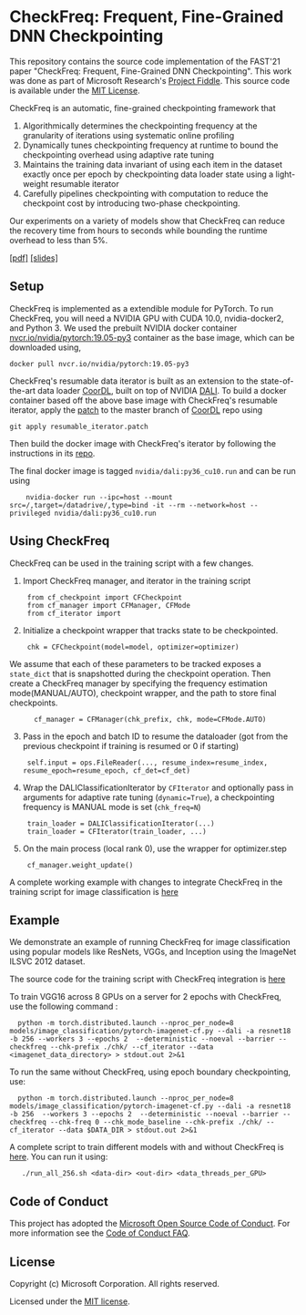# CheckFreq: Frequent, Fine-Grained DNN Checkpointing

This repository contains the source code implementation of the FAST'21 paper "CheckFreq: Frequent, Fine-Grained DNN Checkpointing". This work was done as part of  Microsoft Research's [Project Fiddle](https://www.microsoft.com/en-us/research/project/fiddle/). This source code is available under the [MIT License](LICENSE.txt).

CheckFreq is an automatic, fine-grained checkpointing framework that 

  1. Algorithmically determines the checkpointing frequency at the granularity of iterations using systematic online profiling
  2. Dynamically tunes checkpointing frequency at runtime to bound the checkpointing overhead using adaptive rate tuning
  3. Maintains the training data invariant of using each item in the dataset exactly once per epoch by checkpointing data loader state using a light-weight resumable iterator
  4. Carefully pipelines checkpointing with computation to reduce the checkpoint cost by introducing two-phase checkpointing. 
  
Our experiments on a variety of models show that CheckFreq can reduce the recovery time from hours to seconds while bounding the runtime overhead to less than 5%.


[[pdf]](https://www.microsoft.com/en-us/research/publication/checkfreq-frequent-fine-grained-dnn-checkpointing/)  [[slides]]()


## Setup

CheckFreq is implemented as a extendible module for PyTorch. To run CheckFreq, you will need a NVIDIA GPU with CUDA 10.0, nvidia-docker2, and Python 3. 
We used the prebuilt NVIDIA docker container [nvcr.io/nvidia/pytorch:19.05-py3](https://ngc.nvidia.com/catalog/containers/nvidia:pytorch/tags) container as the base image, which can be downloaded using,

    docker pull nvcr.io/nvidia/pytorch:19.05-py3
    
CheckFreq's resumable data iterator is built as an extension to the state-of-the-art data loader [CoorDL](https://github.com/msr-fiddle/CoorDL), built on top of NVIDIA [DALI](https://docs.nvidia.com/deeplearning/dali/user-guide/docs/index.html). To build a docker container based off the above base image with CheckFreq's resumable iterator, apply the [patch](dl_patch/esumable_iterator.patch) to the master branch of [CoorDL](https://github.com/msr-fiddle/CoorDL) repo using

    git apply resumable_iterator.patch
    
    
 Then build the docker image with CheckFreq's iterator by following the instructions in its [repo](https://github.com/msr-fiddle/CoorDL).
 
 The final docker image is tagged `nvidia/dali:py36_cu10.run` and can be run using
    
        nvidia-docker run --ipc=host --mount src=/,target=/datadrive/,type=bind -it --rm --network=host --privileged nvidia/dali:py36_cu10.run
 
    

## Using CheckFreq

CheckFreq can be used in the training script with a few changes.

  1. Import CheckFreq manager, and iterator in the training script
  
          from cf_checkpoint import CFCheckpoint
          from cf_manager import CFManager, CFMode
          from cf_iterator import  
          
  2. Initialize a checkpoint wrapper that tracks state to be checkpointed. 
  
          chk = CFCheckpoint(model=model, optimizer=optimizer)
          
   We assume that each of these parameters to be tracked exposes a `state_dict` that is snapshotted during the checkpoint operation.
   Then create a CheckFreq manager by specifying the frequency estimation mode(MANUAL/AUTO), checkpoint wrapper, and the path to store final checkpoints.
   
          cf_manager = CFManager(chk_prefix, chk, mode=CFMode.AUTO)
          
  3. Pass in the epoch and batch ID to resume the dataloader (got from the previous checkpoint if training is resumed or 0 if starting)
  
          self.input = ops.FileReader(..., resume_index=resume_index, resume_epoch=resume_epoch, cf_det=cf_det)
          
  4. Wrap the DALIClassificationIterator by `CFIterator` and optionally pass in arguments for adaptive rate tuning (`dynamic=True`), a checkpointing frequency is MANUAL mode is set (`chk_freq=N`)
  
          train_loader = DALIClassificationIterator(...)
          train_loader = CFIterator(train_loader, ...)
          
  4. On the main process (local rank 0), use the wrapper for optimizer.step 
  
          cf_manager.weight_update()
          

A complete working example with changes to integrate CheckFreq in the training script for image classification is [here](models/image_classification/pytorch-imagenet-cf.py)


## Example

We demonstrate an example of running CheckFreq for image classification using popular models like ResNets, VGGs, and Inception using the ImageNet ILSVC 2012 dataset. 

The source code for the training script with CheckFreq integration is [here](models/image_classification/pytorch-imagenet-cf.py)

To train VGG16 across 8 GPUs on a server for 2 epochs with CheckFreq, use the following command :

      python -m torch.distributed.launch --nproc_per_node=8 models/image_classification/pytorch-imagenet-cf.py --dali -a resnet18 -b 256 --workers 3 --epochs 2  --deterministic --noeval --barrier --checkfreq --chk-prefix ./chk/ --cf_iterator --data <imagenet_data_directory> > stdout.out 2>&1
      
To run the same without CheckFreq, using epoch boundary checkpointing, use:

      python -m torch.distributed.launch --nproc_per_node=8 models/image_classification/pytorch-imagenet-cf.py --dali -a resnet18 -b 256  --workers 3 --epochs 2  --deterministic --noeval --barrier --checkfreq --chk-freq 0 --chk_mode_baseline --chk-prefix ./chk/ --cf_iterator --data $DATA_DIR > stdout.out 2>&1

A complete script to train different models with and without CheckFreq is [here](https://github.com/msr-fiddle/CheckFreq/blob/main/scripts/run_all_256.sh). You can run it using:
    
       ./run_all_256.sh <data-dir> <out-dir> <data_threads_per_GPU>
       

## Code of Conduct

This project has adopted the [Microsoft Open Source Code of Conduct](https://opensource.microsoft.com/codeofconduct/). For more information see the [Code of Conduct FAQ](https://opensource.microsoft.com/codeofconduct/faq/).

## License

Copyright (c) Microsoft Corporation. All rights reserved.

Licensed under the [MIT license](LICENSE.txt).
